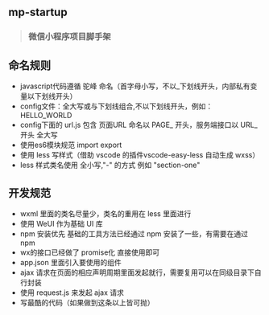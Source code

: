 ﻿## mp-startup
> ### 微信小程序项目脚手架

## 命名规则
- javascript代码遵循 驼峰 命名（首字母小写，不以_下划线开头，内部私有变量以下划线开头）
- config文件：全大写或与下划线组合,不以下划线开头，例如：HELLO_WORLD
- config下面的 url.js 包含 页面URL 命名以 PAGE_ 开头，服务端接口以 URL_ 开头 全大写
- 使用es6模块规范 import export
- 使用 less 写样式（借助 vscode 的插件vscode-easy-less 自动生成 wxss）
- less 样式类名使用 全小写,"-" 的方式 例如 "section-one"

## 开发规范
- wxml 里面的类名尽量少，类名的重用在 less 里面进行
- 使用 WeUI 作为基础 UI 库
- npm 安装优先 基础的工具方法已经通过 npm 安装了一些，有需要在通过 npm
- wx的接口已经做了 promise化 直接使用即可
- app.json 里面引入要使用的组件
- ajax 请求在页面的相应声明周期里面发起就行，需要复用可以在同级目录下自行封装
- 使用 request.js 来发起 ajax 请求
- 写最酷的代码（如果做到这条以上皆可抛）